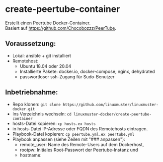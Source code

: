 # create-peertube-container

Erstellt einen Peertube Docker-Container.  
Basiert auf https://github.com/Chocobozzz/PeerTube.

## Voraussetzung:

* Lokal: ansible + git installiert
* Remotehost:
  - Ubuntu 18.04 oder 20.04
  - Installierte Pakete: docker.io, docker-compose, nginx, dehydrated
  - passwortloser ssh-Zugang für Sudo-Benutzer

## Inbetriebnahme:

* Repo klonen: ``git clone https://github.com/linuxmuster/linuxmuster-docker.git``
* Ins Verzeichnis wechseln: ``cd linuxmuster-docker/create-peertube-container``
* hosts-Datei kopieren: ``cp hosts.ex hosts``
* in hosts-Datei IP-Adresse oder FQDN des Remotehosts eintragen.
* Playbook-Datei kopieren: ``cp peertube.yml.ex peertube.yml``
* Playbook anpassen (siehe Zeilen mit "### anpassen"):
  - remote_user: Name des Remote-Users auf dem Dockerhost,
  - rootpw: Initiales Root-Passwort der Peertube-Instanz und
  - hostname: 
